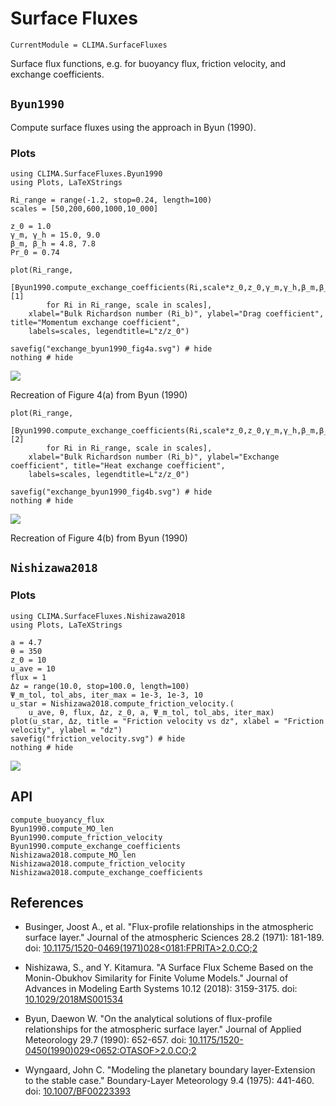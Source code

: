 # Surface Fluxes

```@meta
CurrentModule = CLIMA.SurfaceFluxes
```

Surface flux functions, e.g. for buoyancy flux, friction velocity, and exchange coefficients.

## `Byun1990`

Compute surface fluxes using the approach in Byun (1990).

### Plots

```@example byun1990
using CLIMA.SurfaceFluxes.Byun1990
using Plots, LaTeXStrings

Ri_range = range(-1.2, stop=0.24, length=100)
scales = [50,200,600,1000,10_000]

z_0 = 1.0
γ_m, γ_h = 15.0, 9.0
β_m, β_h = 4.8, 7.8
Pr_0 = 0.74

plot(Ri_range,
    [Byun1990.compute_exchange_coefficients(Ri,scale*z_0,z_0,γ_m,γ_h,β_m,β_h,Pr_0)[1]
        for Ri in Ri_range, scale in scales],
    xlabel="Bulk Richardson number (Ri_b)", ylabel="Drag coefficient", title="Momentum exchange coefficient",
    labels=scales, legendtitle=L"z/z_0")

savefig("exchange_byun1990_fig4a.svg") # hide
nothing # hide
```
![](exchange_byun1990_fig4a.svg)

Recreation of Figure 4(a) from Byun (1990)

```@example byun1990
plot(Ri_range,
    [Byun1990.compute_exchange_coefficients(Ri,scale*z_0,z_0,γ_m,γ_h,β_m,β_h,Pr_0)[2]
        for Ri in Ri_range, scale in scales],
    xlabel="Bulk Richardson number (Ri_b)", ylabel="Exchange coefficient", title="Heat exchange coefficient",
    labels=scales, legendtitle=L"z/z_0")

savefig("exchange_byun1990_fig4b.svg") # hide
nothing # hide
```
![](exchange_byun1990_fig4b.svg)

Recreation of Figure 4(b) from Byun (1990)

## `Nishizawa2018`

### Plots
```@example
using CLIMA.SurfaceFluxes.Nishizawa2018
using Plots, LaTeXStrings

a = 4.7
θ = 350
z_0 = 10
u_ave = 10
flux = 1
Δz = range(10.0, stop=100.0, length=100)
Ψ_m_tol, tol_abs, iter_max = 1e-3, 1e-3, 10
u_star = Nishizawa2018.compute_friction_velocity.(
    u_ave, θ, flux, Δz, z_0, a, Ψ_m_tol, tol_abs, iter_max)
plot(u_star, Δz, title = "Friction velocity vs dz", xlabel = "Friction velocity", ylabel = "dz")
savefig("friction_velocity.svg") # hide
nothing # hide
```
![](friction_velocity.svg)

## API

```@docs
compute_buoyancy_flux
Byun1990.compute_MO_len
Byun1990.compute_friction_velocity
Byun1990.compute_exchange_coefficients
Nishizawa2018.compute_MO_len
Nishizawa2018.compute_friction_velocity
Nishizawa2018.compute_exchange_coefficients
```

## References

- Businger, Joost A., et al. "Flux-profile relationships in the atmospheric surface
  layer." Journal of the atmospheric Sciences 28.2 (1971): 181-189.
  doi: [10.1175/1520-0469(1971)028<0181:FPRITA>2.0.CO;2](https://doi.org/10.1175/1520-0469(1971)028<0181:FPRITA>2.0.CO;2)

- Nishizawa, S., and Y. Kitamura. "A Surface Flux Scheme Based on the Monin-Obukhov
  Similarity for Finite Volume Models." Journal of Advances in Modeling Earth Systems
  10.12 (2018): 3159-3175.
  doi: [10.1029/2018MS001534](https://doi.org/10.1029/2018MS001534)

- Byun, Daewon W. "On the analytical solutions of flux-profile relationships for the
  atmospheric surface layer." Journal of Applied Meteorology 29.7 (1990): 652-657.
  doi: [10.1175/1520-0450(1990)029<0652:OTASOF>2.0.CO;2](https://doi.org/10.1175/1520-0450(1990)029<0652:OTASOF>2.0.CO;2)

- Wyngaard, John C. "Modeling the planetary boundary layer-Extension to the stable case."
  Boundary-Layer Meteorology 9.4 (1975): 441-460.
  doi: [10.1007/BF00223393](https://doi.org/10.1007/BF00223393)
